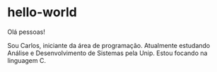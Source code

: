 # hello-world

Olá pessoas!

Sou Carlos, iniciante da área de programação. Atualmente estudando Análise e Desenvolvimento de Sistemas pela Unip.
Estou focando na linguagem C.

